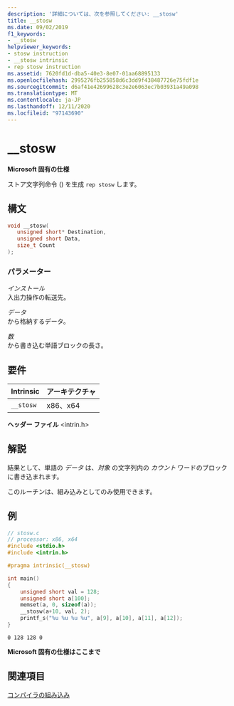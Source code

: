 ```yaml
---
description: '詳細については、次を参照してください: __stosw'
title: __stosw
ms.date: 09/02/2019
f1_keywords:
- __stosw
helpviewer_keywords:
- stosw instruction
- __stosw intrinsic
- rep stosw instruction
ms.assetid: 7620fd1d-dba5-40e3-8e07-01aa68895133
ms.openlocfilehash: 2995276fb255858d6c3dd9f438487726e75fdf1e
ms.sourcegitcommit: d6af41e42699628c3e2e6063ec7b03931a49a098
ms.translationtype: MT
ms.contentlocale: ja-JP
ms.lasthandoff: 12/11/2020
ms.locfileid: "97143690"
---
```

# <a name="__stosw"></a>__stosw

**Microsoft 固有の仕様**

ストア文字列命令 () を生成 `rep stosw` します。

## <a name="syntax"></a>構文

```C
void __stosw(
   unsigned short* Destination,
   unsigned short Data,
   size_t Count
);
```

### <a name="parameters"></a>パラメーター

*インストール*\
入出力操作の転送先。

*データ*\
から格納するデータ。

*数*\
から書き込む単語ブロックの長さ。

## <a name="requirements"></a>要件

|Intrinsic|アーキテクチャ|
|---------------|------------------|
|`__stosw`|x86、x64|

**ヘッダー ファイル** \<intrin.h>

## <a name="remarks"></a>解説

結果として、単語の *データ* は、*対象* の文字列内の *カウント* ワードのブロックに書き込まれます。

このルーチンは、組み込みとしてのみ使用できます。

## <a name="example"></a>例

```C
// stosw.c
// processor: x86, x64
#include <stdio.h>
#include <intrin.h>

#pragma intrinsic(__stosw)

int main()
{
    unsigned short val = 128;
    unsigned short a[100];
    memset(a, 0, sizeof(a));
    __stosw(a+10, val, 2);
    printf_s("%u %u %u %u", a[9], a[10], a[11], a[12]);
}
```

```Output
0 128 128 0
```

**Microsoft 固有の仕様はここまで**

## <a name="see-also"></a>関連項目

[コンパイラの組み込み](../intrinsics/compiler-intrinsics.md)
